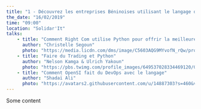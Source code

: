 ```yaml
---
title: "1 - Découvrez les entreprises Béninoises utilisant le langage de programmation Python"
the_date: "16/02/2019"
time: "09:00"
location: "Solidar'It"
talks:
    - title: "Comment Right Com utilise Python pour offrir la meilleure expérience client?"
      author: "Christelle Segoun"
      photo: "https://media.licdn.com/dms/image/C5603AQG9MYvofN_rQw/profile-displayphoto-shrink_200_200/0?e=1582156800&v=beta&t=zDsB3zyXKCzjA0PVKnwNa6qAqyco8p4y5QiscZDZKeg"
    - title: "Faire du Trading et Python"
      author: "Nelson Kamga & Ulrich Yakoun"
      photo: "https://pbs.twimg.com/profile_images/649537028334469120/GkxrWHkw_400x400.png"
    - title: "Comment OpenSI fait du DevOps avec le langage"
      author: "Shadaï Ali"
      photo: "https://avatars2.githubusercontent.com/u/14887303?s=460&v=4"
---
```


Some content